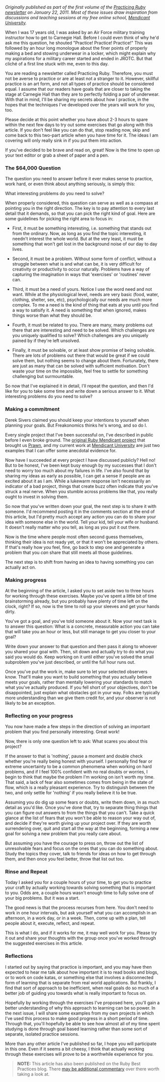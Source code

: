 <i>Originally published as part of the first volume of the <a href="http://practicingruby.com">Practicing Ruby newsletter</a> on January 22, 2011. Most of these issues draw inspiration from discussions and teaching sessions at my free online school, <a href="http://university.rubymendicant.com">Mendicant University</a>.</i>

When I was 17 years old, I was asked by an Air Force military training instructor how to get to Carnegie Hall. Before I could even think of why he'd ask me this question, he shouted "Practice! Practice! Practice!" This was followed by an hour long monologue about the finer points of properly making a bed and stowing underwear in a locker, which might explain why my aspirations for a military career started and ended in JROTC. But that cliché of a first line stuck with me, even to this day.

You are reading a newsletter called Practicing Ruby. Therefore, you must not be averse to practice or are at least not a stranger to it. However, skillful practice is an art form, and not all types of practice should be considered equal. I assume that our readers have goals that are closer to taking the stage at Carnegie Hall than they are to perfectly folding a pair of underwear. With that in mind, I'll be sharing my secrets about how I practice, in the hopes that the techniques I've developed over the years will work for you, too.

Please decide at this point whether you have about 2-3 hours to spare within the next few days to try out some exercises that go along with this article. If you don't feel like you can do that, stop reading now, skip and come back to this two-part article when you have time for it. The ideas I am covering will only really sink in if you put them into action.

If you've decided to be brave and read on, great! Now is the time to open up your text editor or grab a sheet of paper and a pen.

### The $64,000 Question

The question you need to answer before it ever makes sense to practice, work hard, or even think about anything seriously, is simply this:

What interesting problems do you need to solve?

When properly considered, this question can serve as well as a compass at pointing you in the right direction. The key is to pay attention to every last detail that it demands, so that you can pick the right kind of goal. Here are some guidelines for picking the right area to focus in:

 * First, it must be something interesting, i.e. something that stands out from the ordinary. Now, as long as you find the topic interesting, it needn't interest the whole world. But at the very least, it must be something that won't get lost in the background noise of our day to day lives.

 * Second, it must be a problem. Without some form of conflict, without a struggle between what is and what can be, it is very difficult for creativity or productivity to occur naturally. Problems have a way of capturing the imagination in ways that 'exercises' or 'routines' never can.

 * Third, it must be a need of yours. Notice I use the word need and not want. While at the physiological level, needs are very basic (food, water, clothing, shelter, sex, etc), psychologically our needs are much more complex. To me a need is the kind of thing that eats at you until you find a way to satisify it. A need is something that when ignored, makes things worse than what they should be.

 * Fourth, it must be related to you. There are many, many problems out there that are interesting and need to be solved. Which challenges are you uniquely qualified to solve? Which challenges are you uniquely pained by if they're left unsolved.

 * Finally, it must be solvable, or at least show promise of being solvable. There are lots of problems out there that would be great if we could solve them, but nothing seems to change about them. Fortunately, there are just as many that can be solved with sufficient motivation. Don't waste your time on the impossible, feel free to settle for something challenging but surmountable.

So now that I've explained it in detail, I'll repeat the question, and then I'd like for you to take some time and write down a serious answer to it. What interesting problems do you need to solve?

### Making a commitment

Derek Sivers claimed you should keep your intentions to yourself when planning your goals. But Freakonomics thinks he's wrong, and so do I.

Every single project that I've been successful on, I've described in public before I even broke ground. The [original Ruby Mendicant project](http://www.oreillynet.com/ruby/blog/2008/03/id_love_to_quit_my_job_sort_of.html) that brought us [Prawn](http://github.com/sandal/prawn), and my current work at [Mendicant University](http://university.rubymendicant.com) are just two examples that I can offer some anecdotal evidence for.

Now have I succeeded at every project I have discussed publicly? Hell no! But to be honest, I've been kept busy enough by my successes that I don't need to worry too much about my failures in life. I've also found that by sharing my ideas as early as possible, I can get a sense if people are as excited about it as I am. While a lukewarm response isn't necessarily an indicator of a bad project, things that create buzz often indicate that you've struck a real nerve. When you stumble across problems like that, you really ought to invest in solving them.

So now that you've written down your goal, the next step is to share it with someone. I'd recommend posting it in the comments section at the end of this article, but I'd pretty much accept any action you can do to share your idea with someone else in the world. Tell your kid, tell your wife or husband. It doesn't really matter who you tell, as long as you put it out there.

Now is the time where people most often second guess themselves, thinking their idea is not ready yet, or that it won't be appreciated by others. If that's really how you feel, fine, go back to step one and generate a problem that you *can* share that still meets all those guidelines.

The next step is to shift from having an idea to having something you can actually act on.

### Making progress

At the beginning of the article, I asked you to set aside two to three hours for working through these exercises. Maybe you've spent a little bit of time brainstorming already, but you probably have plenty of time left on the clock, right? If so, now is the time to roll up your sleeves and get your hands dirty.

You've got a goal, and you've told someone about it. Now your next task is to answer this question: What is a concrete, measurable action you can take that will take you an hour or less, but still manage to get you closer to your goal?

Write down your answer to that question and then pass it along to whoever you shared your goal with. Then, sit down and actually try to do what you said you would do. Keep working on it until either you've solved the small subproblem you've just described, or until the full hour runs out.

Once you've put the work in, make sure to let your selected observers know. That'll make you want to build something that you actually believe meets your goals, rather than mentally lowering your standards to match what you've actually produced. If you fell short of your objectives, don't be disappointed, just explain what obstacles got in your way. Folks are typically more understanding than we give them credit for, and your observer is not likely to be an exception.

### Reflecting on your progress

You now have made a few steps in the direction of solving an important problem that you find personally interesting. Great work!

Now, there is only one question left to ask: What scares you about this project?

If the answer to that is 'nothing', pause a moment and double check whether you're really being honest with yourself. I personally find fear or extreme uncertainty to be a common phenomena when working on hard problems, and if I feel 100% confident with no real doubts or worries, I begin to think that maybe the problem I'm working on isn't worth my time. That said, a lack of fear also sometimes comes from being in the state of flow, which is a really pleasant experience. Try to distinguish between the two, and only settle for 'nothing' if you really believe it to be true.

Assuming you do dig up some fears or doubts, write them down, in as much detail as you'd like. Once you've done that, try to separate thing things that you can figure out answers to from the things that you can't. Take a quick glance at the list of fears that you won't be able to reason your way out of, and decide if they're worth giving up your project over. If they are worth surrendering over, quit and start all the way at the beginning, forming a new goal for solving a new problem that you really care about.

But assuming you have the courage to press on, throw out the list of unresolvable fears and focus on the ones that you can do something about. Study the topics they cover, talk to friends for ideas on how to get through them, and then once you feel better, throw that list out too.

### Rinse and Repeat

Today I asked you for a couple hours of your time, to get you to practice your craft by actually working towards solving something that is important to you. Odds are, a couple hours wasn't enough time to fully solve one of your big problems. But it was a start.

The good news is that the process recurses from here. You don't need to work in one hour intervals, but ask yourself what you can accomplish in an afternoon, in a work day, or in a week. Then, come up with a plan, tell people about it, execute, reflect, and repeat.

This is what I do, and if it works for me, it may well work for you. Please try it out and share your thoughts with the group once you've worked through the suggested exercises in this article.

### Reflections

I started out by saying that practice is important, and you may have then expected to hear me talk about how important it is to read books and blogs, or to work on code katas, or something else that involves a disconnected form of learning that is separate from real world applications. But frankly, I find that sort of approach to be inefficient, when real goals do so much of a better job of guiding you towards what is really important to focus on.

Hopefully by working through the exercises I've proposed here, you'll gain a better understanding of why this approach to learning can be so power. In the next issue, I will share some examples from my own projects in which I've used this process to make good progress in a short period of time. Through that, you'll hopefully be able to see how almost all of my time spent studying is done through goal based learning rather than some sort of separate, isolated practice sessions.

More than any other article I've published so far, I hope you will participate in this one. Even if it seems a bit cheesy, I think that actually working through these exercises will prove to be a worthwhile experience for you.

  
> **NOTE:** This article has also been published on the Ruby Best Practices blog. There [may be additional commentary](http://blog.rubybestpractices.com/posts/gregory/053-issue-21-how-to-practice.html#disqus_thread) 
over there worth taking a look at.
